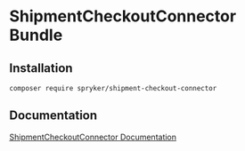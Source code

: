# ShipmentCheckoutConnector Bundle

## Installation

```
composer require spryker/shipment-checkout-connector
```

## Documentation

[ShipmentCheckoutConnector Documentation](https://spryker.github.io/shipment-checkout-connector/index.html)
